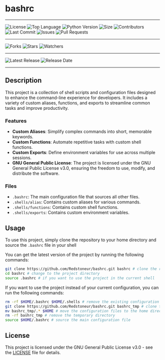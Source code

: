 # bashrc

---

![License](https://img.shields.io/github/license/Redstoneur/bashrc)
![Top Language](https://img.shields.io/github/languages/top/Redstoneur/bashrc)
![Python Version](https://img.shields.io/badge/python-3.8-blue)
![Size](https://img.shields.io/github/repo-size/Redstoneur/bashrc)
![Contributors](https://img.shields.io/github/contributors/Redstoneur/bashrc)
![Last Commit](https://img.shields.io/github/last-commit/Redstoneur/bashrc)
![Issues](https://img.shields.io/github/issues/Redstoneur/bashrc)
![Pull Requests](https://img.shields.io/github/issues-pr/Redstoneur/bashrc)

---

![Forks](https://img.shields.io/github/forks/Redstoneur/bashrc)
![Stars](https://img.shields.io/github/stars/Redstoneur/bashrc)
![Watchers](https://img.shields.io/github/watchers/Redstoneur/bashrc)

---

![Latest Release](https://img.shields.io/github/v/release/Redstoneur/bashrc)
![Release Date](https://img.shields.io/github/release-date/Redstoneur/bashrc)

---

## Description

This project is a collection of shell scripts and configuration files designed to enhance the command-line experience
for developers. It includes a variety of custom aliases, functions, and exports to streamline common tasks and improve
productivity.

### Features

- **Custom Aliases**: Simplify complex commands into short, memorable keywords.
- **Custom Functions**: Automate repetitive tasks with custom shell functions.
- **Custom Exports**: Define environment variables for use across multiple sessions.
- **GNU General Public License**: The project is licensed under the GNU General Public License v3.0, ensuring the
  freedom to use, modify, and distribute the software.

### Files

- `.bashrc`: The main configuration file that sources all other files.
- `.shells/alias`: Contains custom aliases for various commands.
- `.shells/functions`: Contains custom shell functions.
- `.shells/exports`: Contains custom environment variables.

## Usage

To use this project, simply clone the repository to your home directory and source the `.bashrc` file in your shell

You can get the latest version of the project by running the following commands:

```bash
git clone https://github.com/Redstoneur/bashrc.git bashrc # clone the repository
cd bashrc # change to the project directory
source .bashrc # if you want to use the project in the current shell
```

If you want to use the project instead of your current configuration, you can run the following commands:

```bash
rm -rf $HOME/.bashrc $HOME/.shells # remove the existing configuration
git clone https://github.com/Redstoneur/bashrc.git bashrc_tmp # clone the repository to a temporary directory
mv bashrc_tmp/.* $HOME # move the configuration files to the home directory
rm -rf bashrc_tmp # remove the temporary directory
source $HOME/.bashrc # source the main configuration file
```

## License

This project is licensed under the GNU General Public License v3.0 - see the [LICENSE](LICENSE) file for details.
